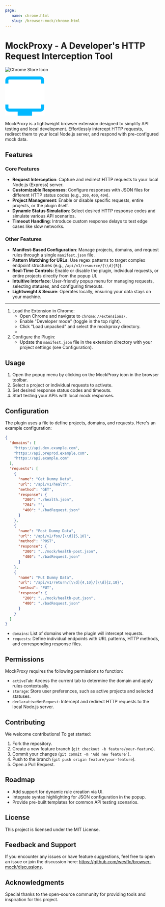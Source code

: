 ```yaml
---
page:
   name: chrome.html
   slug: /browser-mock/chrome.html
---
```



# MockProxy - A Developer's HTTP Request Interception Tool

<div class="chrome-logo">
   <img src="/browser-mock/packages/chrome/static/icon/icon128.png" alt="Chrome Store Icon">
</div>

![Chrome Store Icon](./static/icon/icon128.png)

MockProxy is a lightweight browser extension designed to simplify API testing and local development. Effortlessly intercept HTTP requests, redirect them to your local Node.js server, and respond with pre-configured mock data.

## Features

### **Core Features**
- **Request Interception**: Capture and redirect HTTP requests to your local Node.js (Express) server.
- **Customizable Responses**: Configure responses with JSON files for different HTTP status codes (e.g., `200`, `400`, `404`).
- **Project Management**: Enable or disable specific requests, entire projects, or the plugin itself.
- **Dynamic Status Simulation**: Select desired HTTP response codes and simulate various API scenarios.
- **Timeout Handling**: Introduce custom response delays to test edge cases like slow networks.

### **Other Features**
- **Manifest-Based Configuration**: Manage projects, domains, and request rules through a single `manifest.json` file.
- **Pattern Matching for URLs**: Use regex patterns to target complex endpoint structures (e.g., `/api/v1/resource/[\\d]{5}`).
- **Real-Time Controls**: Enable or disable the plugin, individual requests, or entire projects directly from the popup UI.
- **Intuitive Interface**: User-friendly popup menu for managing requests, selecting statuses, and configuring timeouts.
- **Lightweight & Secure**: Operates locally, ensuring your data stays on your machine.

---

1. Load the Extension in Chrome:
    - Open Chrome and navigate to `chrome://extensions/`.
    - Enable "Developer mode" (toggle in the top right).
    - Click "Load unpacked" and select the mockproxy directory.
    - 
2. Configure the Plugin:
    - Update the `manifest.json` file in the extension directory with your project settings (see Configuration).

## Usage

1. Open the popup menu by clicking on the MockProxy icon in the browser toolbar.
2. Select a project or individual requests to activate.
3. Set desired response status codes and timeouts.
4. Start testing your APIs with local mock responses.

## Configuration

The plugin uses a  file to define projects, domains, and requests. Here's an example configuration:

```json
{
  "domains": [
    "https://api.dev.example.com",
    "https://api.preprod.example.com",
    "https://api.example.com"
  ],
  "requests": [
    {
      "name": "Get Dummy Data",
      "url": "/api/v1/health",
      "method": "GET",
      "response": {
        "200": "./health.json",
        "204": "",
        "400": "./badRequest.json"
      }
    },
    {
      "name": "Post Dummy Data",
      "url": "/api/v2/foo/[\\d]{5,10}",
      "method": "POST",
      "response": {
        "200": "../mock/health-post.json",
        "400": "./badRequest.json"
      }
    },
    {
      "name": "Put Dummy Data",
      "url": "/api/v1/return/[\\d]{4,10}/[\\d]{2,10}",
      "method": "PUT",
      "response": {
        "200": "../mock/health-put.json",
        "400": "./badRequest.json"
      }
    }
  ]
}
```
- `domains`: List of domains where the plugin will intercept requests.
- `requests`: Define individual endpoints with URL patterns, HTTP methods, and corresponding response files.

## Permissions

MockProxy requires the following permissions to function:

- `activeTab`: Access the current tab to determine the domain and apply rules contextually.
- `storage`: Store user preferences, such as active projects and selected statuses.
- `declarativeNetRequest`: Intercept and redirect HTTP requests to the local Node.js server.

## Contributing

We welcome contributions! To get started:

1. Fork the repository.
2. Create a new feature branch (`git checkout -b feature/your-feature`).
3. Commit your changes (`git commit -m 'Add new feature'`).
4. Push to the branch (`git push origin feature/your-feature`).
5. Open a Pull Request.

## Roadmap

- Add support for dynamic rule creation via UI.
- Integrate syntax highlighting for JSON configuration in the popup.
- Provide pre-built templates for common API testing scenarios.

## License

This project is licensed under the MIT License.

## Feedback and Support

If you encounter any issues or have feature suggestions, feel free to open an issue or join the discussion here: https://github.com/wesflo/browser-mock/discussions.

## Acknowledgments

Special thanks to the open-source community for providing tools and inspiration for this project.

